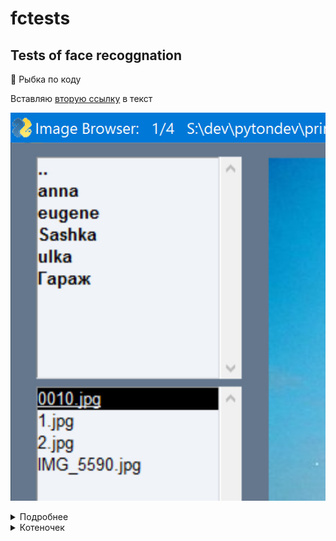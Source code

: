 # fctests
## Tests of face recoggnation

:blowfish: Рыбка по коду

Вставляю [вторую ссылку][2] в текст

![Текст для изображения, который обычно не виден](imgs/img1.jpg?raw=true "Короткая ссылка")

<details><summary>Подробнее</summary>

Скрытый текст

![Текст для изображения, который обычно не виден](https://github.com/rejgan318/fctests/blob/master/imgs/img1.jpg?raw=true "Полная ссылка")

</details>

<details><summary>Котеночек</summary>

[![Кртеночек введите сюда описание изображения][1]][1]
 
[1]: https://i.stack.imgur.com/AKtls.jpg 
 
</details>

[2]: imgs/img1.jpg?raw=true "Вторая ссылка"
